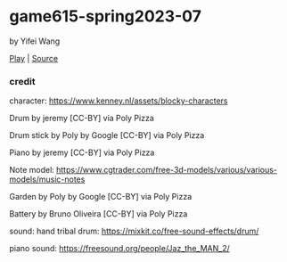 # game615-spring2023-07

by Yifei Wang

[Play](https://wy6714.github.io/game615-spring2023-07/exercise07/play/) | [Source](https://github.com/wy6714/game615-spring2023-07)

### credit

character: https://www.kenney.nl/assets/blocky-characters

Drum by jeremy [CC-BY] via Poly Pizza

Drum stick by Poly by Google [CC-BY] via Poly Pizza

Piano by jeremy [CC-BY] via Poly Pizza

Note model: https://www.cgtrader.com/free-3d-models/various/various-models/music-notes

Garden by Poly by Google [CC-BY] via Poly Pizza

Battery by Bruno Oliveira [CC-BY] via Poly Pizza


sound:
hand tribal drum: https://mixkit.co/free-sound-effects/drum/

piano sound: https://freesound.org/people/Jaz_the_MAN_2/
